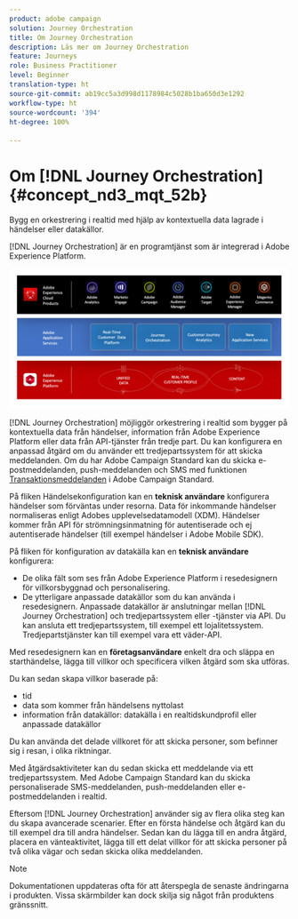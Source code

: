 ```yaml
---
product: adobe campaign
solution: Journey Orchestration
title: Om Journey Orchestration
description: Läs mer om Journey Orchestration
feature: Journeys
role: Business Practitioner
level: Beginner
translation-type: ht
source-git-commit: ab19cc5a3d998d1178984c5028b1ba650d3e1292
workflow-type: ht
source-wordcount: '394'
ht-degree: 100%

---
```



# Om [!DNL Journey Orchestration]{#concept_nd3_mqt_52b}

Bygg en orkestrering i realtid med hjälp av kontextuella data lagrade i händelser eller datakällor.

[!DNL Journey Orchestration] är en programtjänst som är integrerad i Adobe Experience Platform.

![](../assets/journeydiagram.png)

[!DNL Journey Orchestration] möjliggör orkestrering i realtid som bygger på kontextuella data från händelser, information från Adobe Experience Platform eller data från API-tjänster från tredje part. Du kan konfigurera en anpassad åtgärd om du använder ett tredjepartssystem för att skicka meddelanden. Om du har Adobe Campaign Standard kan du skicka e-postmeddelanden, push-meddelanden och SMS med funktionen [Transaktionsmeddelanden](https://docs.adobe.com/content/help/sv-SE/campaign-standard/using/communication-channels/transactional-messaging/about-transactional-messaging.html) i Adobe Campaign Standard.

På fliken Händelsekonfiguration kan en **teknisk användare** konfigurera händelser som förväntas under resorna. Data för inkommande händelser normaliseras enligt Adobes upplevelsedatamodell (XDM). Händelser kommer från API för strömningsinmatning för autentiserade och ej autentiserade händelser (till exempel händelser i Adobe Mobile SDK).

På fliken för konfiguration av datakälla kan en **teknisk användare** konfigurera:

* De olika fält som ses från Adobe Experience Platform i resedesignern för villkorsbyggnad och personalisering.
* De ytterligare anpassade datakällor som du kan använda i resedesignern. Anpassade datakällor är anslutningar mellan [!DNL Journey Orchestration] och tredjepartssystem eller -tjänster via API. Du kan ansluta ett tredjepartssystem, till exempel ett lojalitetssystem. Tredjepartstjänster kan till exempel vara ett väder-API.

Med resedesignern kan en **företagsanvändare** enkelt dra och släppa en starthändelse, lägga till villkor och specificera vilken åtgärd som ska utföras.

Du kan sedan skapa villkor baserade på:

* tid
* data som kommer från händelsens nyttolast
* information från datakällor: datakälla i en realtidskundprofil eller anpassade datakällor

Du kan använda det delade villkoret för att skicka personer, som befinner sig i resan, i olika riktningar.

Med åtgärdsaktiviteter kan du sedan skicka ett meddelande via ett tredjepartssystem. Med Adobe Campaign Standard kan du skicka personaliserade SMS-meddelanden, push-meddelanden eller e-postmeddelanden i realtid.

Eftersom [!DNL Journey Orchestration] använder sig av flera olika steg kan du skapa avancerade scenarier. Efter en första händelse och åtgärd kan du till exempel dra till andra händelser. Sedan kan du lägga till en andra åtgärd, placera en vänteaktivitet, lägga till ett delat villkor för att skicka personer på två olika vägar och sedan skicka olika meddelanden.

>[!NOTE]
>
>Dokumentationen uppdateras ofta för att återspegla de senaste ändringarna i produkten. Vissa skärmbilder kan dock skilja sig något från produktens gränssnitt.
